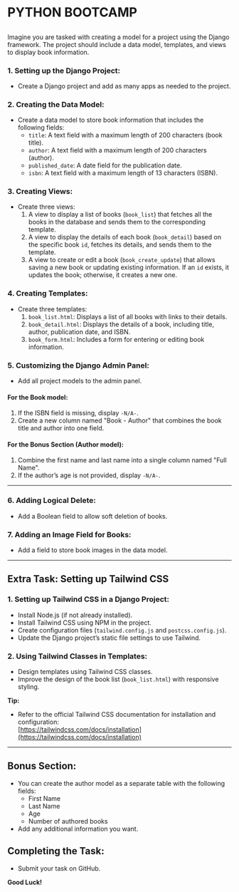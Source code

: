 # PYTHON BOOTCAMP

## 
Imagine you are tasked with creating a model for a project using the Django framework. The project should include a data model, templates, and views to display book information.

### 1. Setting up the Django Project:
- Create a Django project and add as many apps as needed to the project.

### 2. Creating the Data Model:
- Create a data model to store book information that includes the following fields:
  - `title`: A text field with a maximum length of 200 characters (book title).
  - `author`: A text field with a maximum length of 200 characters (author).
  - `published_date`: A date field for the publication date.
  - `isbn`: A text field with a maximum length of 13 characters (ISBN).

### 3. Creating Views:
- Create three views:
  1. A view to display a list of books (`book_list`) that fetches all the books in the database and sends them to the corresponding template.
  2. A view to display the details of each book (`book_detail`) based on the specific book `id`, fetches its details, and sends them to the template.
  3. A view to create or edit a book (`book_create_update`) that allows saving a new book or updating existing information. If an `id` exists, it updates the book; otherwise, it creates a new one.

### 4. Creating Templates:
- Create three templates:
  1. `book_list.html`: Displays a list of all books with links to their details.
  2. `book_detail.html`: Displays the details of a book, including title, author, publication date, and ISBN.
  3. `book_form.html`: Includes a form for entering or editing book information.

### 5. Customizing the Django Admin Panel:
- Add all project models to the admin panel.

#### For the Book model:
1. If the ISBN field is missing, display `-N/A-`.
2. Create a new column named "Book - Author" that combines the book title and author into one field.

#### For the Bonus Section (Author model):
1. Combine the first name and last name into a single column named "Full Name".
2. If the author’s age is not provided, display `-N/A-`.

---

### 6. Adding Logical Delete:
- Add a Boolean field to allow soft deletion of books.

### 7. Adding an Image Field for Books:
- Add a field to store book images in the data model.

---

## Extra Task: Setting up Tailwind CSS

### 1. Setting up Tailwind CSS in a Django Project:
- Install Node.js (if not already installed).
- Install Tailwind CSS using NPM in the project.
- Create configuration files (`tailwind.config.js` and `postcss.config.js`).
- Update the Django project’s static file settings to use Tailwind.

### 2. Using Tailwind Classes in Templates:
- Design templates using Tailwind CSS classes.
- Improve the design of the book list (`book_list.html`) with responsive styling.

**Tip:**
- Refer to the official Tailwind CSS documentation for installation and configuration:  
  [https://tailwindcss.com/docs/installation](https://tailwindcss.com/docs/installation)

---

## Bonus Section:
- You can create the author model as a separate table with the following fields:
  - First Name
  - Last Name
  - Age
  - Number of authored books
- Add any additional information you want.

## Completing the Task:
- Submit your task on GitHub.

**Good Luck!**
